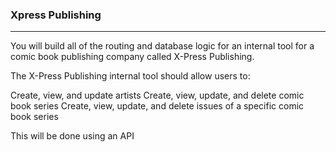 ### Xpress Publishing
***

You will build all of the routing and database logic for an internal tool for a comic book publishing company called X-Press Publishing.

The X-Press Publishing internal tool should allow users to:

Create, view, and update artists
Create, view, update, and delete comic book series
Create, view, update, and delete issues of a specific comic book series

This will be done using an API